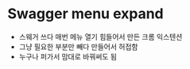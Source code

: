 # Swagger menu expand

* 스웨거 쓰다 매번 메뉴 열기 힘들어서 만든 크롬 익스텐션
* 그냥 필요한 부분만 빼다 만들어서 허접함
* 누구나 퍼가서 맘대로 바꿔써도 됨
